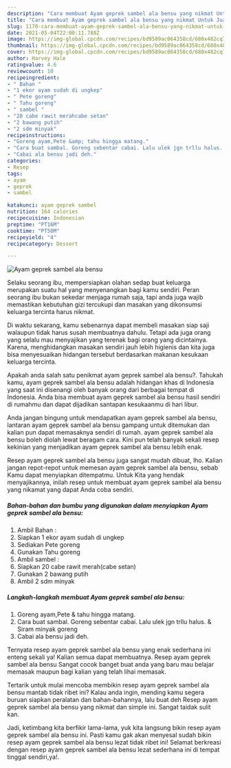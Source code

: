 ```yaml
---
description: "Cara membuat Ayam geprek sambel ala bensu yang nikmat Untuk Jualan"
title: "Cara membuat Ayam geprek sambel ala bensu yang nikmat Untuk Jualan"
slug: 1170-cara-membuat-ayam-geprek-sambel-ala-bensu-yang-nikmat-untuk-jualan
date: 2021-05-04T22:00:11.788Z
image: https://img-global.cpcdn.com/recipes/bd9589ac064358cd/680x482cq70/ayam-geprek-sambel-ala-bensu-foto-resep-utama.jpg
thumbnail: https://img-global.cpcdn.com/recipes/bd9589ac064358cd/680x482cq70/ayam-geprek-sambel-ala-bensu-foto-resep-utama.jpg
cover: https://img-global.cpcdn.com/recipes/bd9589ac064358cd/680x482cq70/ayam-geprek-sambel-ala-bensu-foto-resep-utama.jpg
author: Harvey Hale
ratingvalue: 4.6
reviewcount: 10
recipeingredient:
- " Bahan "
- "1 ekor ayam sudah di ungkep"
- " Pete goreng"
- " Tahu goreng"
- " sambel "
- "20 cabe rawit merahcabe setan"
- "2 bawang putih"
- "2 sdm minyak"
recipeinstructions:
- "Goreng ayam,Pete &amp; tahu hingga matang."
- "Cara buat sambal. Goreng sebentar cabai. Lalu ulek jgn trllu halus. &amp; Siram minyak goreng"
- "Cabai ala bensu jadi deh."
categories:
- Resep
tags:
- ayam
- geprek
- sambel

katakunci: ayam geprek sambel 
nutrition: 164 calories
recipecuisine: Indonesian
preptime: "PT16M"
cooktime: "PT50M"
recipeyield: "4"
recipecategory: Dessert

---
```



![Ayam geprek sambel ala bensu](https://img-global.cpcdn.com/recipes/bd9589ac064358cd/680x482cq70/ayam-geprek-sambel-ala-bensu-foto-resep-utama.jpg)

Selaku seorang ibu, mempersiapkan olahan sedap buat keluarga merupakan suatu hal yang menyenangkan bagi kamu sendiri. Peran seorang ibu bukan sekedar menjaga rumah saja, tapi anda juga wajib memastikan kebutuhan gizi tercukupi dan masakan yang dikonsumsi keluarga tercinta harus nikmat.

Di waktu  sekarang, kamu sebenarnya dapat membeli masakan siap saji walaupun tidak harus susah membuatnya dahulu. Tetapi ada juga orang yang selalu mau menyajikan yang terenak bagi orang yang dicintainya. Karena, menghidangkan masakan sendiri jauh lebih higienis dan kita juga bisa menyesuaikan hidangan tersebut berdasarkan makanan kesukaan keluarga tercinta. 



Apakah anda salah satu penikmat ayam geprek sambel ala bensu?. Tahukah kamu, ayam geprek sambel ala bensu adalah hidangan khas di Indonesia yang saat ini disenangi oleh banyak orang dari berbagai tempat di Indonesia. Anda bisa membuat ayam geprek sambel ala bensu hasil sendiri di rumahmu dan dapat dijadikan santapan kesukaanmu di hari libur.

Anda jangan bingung untuk mendapatkan ayam geprek sambel ala bensu, lantaran ayam geprek sambel ala bensu gampang untuk ditemukan dan kalian pun dapat memasaknya sendiri di rumah. ayam geprek sambel ala bensu boleh diolah lewat beragam cara. Kini pun telah banyak sekali resep kekinian yang menjadikan ayam geprek sambel ala bensu lebih enak.

Resep ayam geprek sambel ala bensu juga sangat mudah dibuat, lho. Kalian jangan repot-repot untuk memesan ayam geprek sambel ala bensu, sebab Kamu dapat menyiapkan ditempatmu. Untuk Kita yang hendak menyajikannya, inilah resep untuk membuat ayam geprek sambel ala bensu yang nikamat yang dapat Anda coba sendiri.

<!--inarticleads1-->

##### Bahan-bahan dan bumbu yang digunakan dalam menyiapkan Ayam geprek sambel ala bensu:

1. Ambil  Bahan :
1. Siapkan 1 ekor ayam sudah di ungkep
1. Sediakan  Pete goreng
1. Gunakan  Tahu goreng
1. Ambil  sambel :
1. Siapkan 20 cabe rawit merah(cabe setan)
1. Gunakan 2 bawang putih
1. Ambil 2 sdm minyak




<!--inarticleads2-->

##### Langkah-langkah membuat Ayam geprek sambel ala bensu:

1. Goreng ayam,Pete &amp; tahu hingga matang.
1. Cara buat sambal. Goreng sebentar cabai. Lalu ulek jgn trllu halus. &amp; Siram minyak goreng
1. Cabai ala bensu jadi deh.




Ternyata resep ayam geprek sambel ala bensu yang enak sederhana ini enteng sekali ya! Kalian semua dapat membuatnya. Resep ayam geprek sambel ala bensu Sangat cocok banget buat anda yang baru mau belajar memasak maupun bagi kalian yang telah lihai memasak.

Tertarik untuk mulai mencoba membikin resep ayam geprek sambel ala bensu mantab tidak ribet ini? Kalau anda ingin, mending kamu segera buruan siapkan peralatan dan bahan-bahannya, lalu buat deh Resep ayam geprek sambel ala bensu yang nikmat dan simple ini. Sangat taidak sulit kan. 

Jadi, ketimbang kita berfikir lama-lama, yuk kita langsung bikin resep ayam geprek sambel ala bensu ini. Pasti kamu gak akan menyesal sudah bikin resep ayam geprek sambel ala bensu lezat tidak ribet ini! Selamat berkreasi dengan resep ayam geprek sambel ala bensu lezat sederhana ini di tempat tinggal sendiri,ya!.

